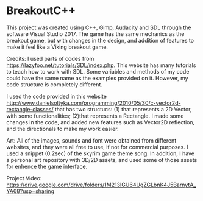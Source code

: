 # BreakoutC++
This project was created using C++, Gimp, Audacity and SDL through the software Visual Studio 2017. The game has the same mechanics as the breakout game, but with changes in the design, and addition of features to make it feel like a Viking breakout game.
 
 
Credits:
I used parts of codes from https://lazyfoo.net/tutorials/SDL/index.php. This website has many tutorials to teach how to work with SDL. Some variables and methods of my code could have the same name as the examples provided on it. However, my code structure is completely different.

I used the code provided in this website http://www.danielsoltyka.com/programming/2010/05/30/c-vector2d-rectangle-classes/ that has two structucs: (1) that represents a 2D Vector, with some functionalities; (2)that represents a Rectangle. I made some changes in the code, and added new features such as Vector2D reflection, and the directionals to make my work easier. 

Art: All of the images, sounds and font were obtained from different websites, and they were all free to use, if not for commercial purposes. I used a snippet (0.2sec) of the skyrim game theme song. In addition, I have a personal art repository with 3D/2D assets, and used some of those assets for enhence the game interface.

Project Video: https://drive.google.com/drive/folders/1M213IGU64UgZGLbnK4J5BarnytA_YA68?usp=sharing
